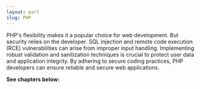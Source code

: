 ```yaml
---
layout: part
slug: PHP
---
```


PHP's flexibility makes it a popular choice for web development. But security relies on the developer.  SQL injection and remote code execution (RCE) vulnerabilities can arise from improper input handling. Implementing robust validation and sanitization techniques is crucial to protect user data and application integrity. By adhering to secure coding practices, PHP developers can ensure reliable and secure web applications.

**See chapters below:**
